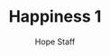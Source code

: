 ---
image: /assets/img/kl/kl_happiness_1.png
title: Happiness 1
number: 1
categories:
  - Meditations
  - Virtues
  - Happiness
author: Hope Staff
notes: Happiness 1
embed: >-
  <iframe style="border-radius:12px" src="https://open.spotify.com/embed/episode/5qFBV3y4l3Sr6pKgsjTxyz?utm_source=generator" width="100%" height="352" frameBorder="0" allowfullscreen="" allow="autoplay; clipboard-write; encrypted-media; fullscreen; picture-in-picture" loading="lazy"></iframe>
transcript: >-
  SOME LINES OF TEXT START HERE
---